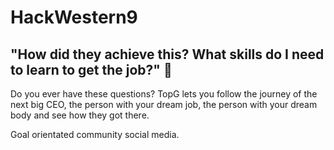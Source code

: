 # HackWestern9

## "How did they achieve this? What skills do I need to learn to get the job?" 🤔
Do you ever have these questions?
TopG lets you follow the journey of the next big CEO, the person with your dream job, the person with your dream body and see how they got there.

Goal orientated community social media.


